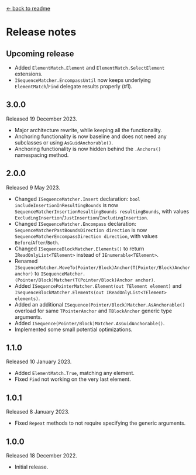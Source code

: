 [← back to readme](README.md)

# Release notes

## Upcoming release

* Added `ElementMatch.Element` and `ElementMatch.SelectElement` extensions.
* `ISequenceMatcher.EncompassUntil` now keeps underlying `ElementMatch`/`Find` delegate results properly (#1).

## 3.0.0
Released 19 December 2023.

* Major architecture rewrite, while keeping all the functionality.
* Anchoring functionality is now baseline and does not need any subclasses or using `AsGuidAnchorable()`.
* Anchoring functionality is now hidden behind the `.Anchors()` namespacing method.

## 2.0.0
Released 9 May 2023.

* Changed `ISequenceMatcher.Insert` declaration: `bool includeInsertionInResultingBounds` is now `SequenceMatcherInsertionResultingBounds resultingBounds`, with values `ExcludingInsertion`/`JustInsertion`/`IncludingInsertion`.
* Changed `ISequenceMatcher.Encompass` declaration: `SequenceMatcherPastBoundsDirection direction` is now `SequenceMatcherEncompassDirection direction`, with values `Before`/`After`/`Both`.
* Changed `ISequenceBlockMatcher.Elements()` to return `IReadOnlyList<TElement>` instead of `IEnumerable<TElement>`.
* Renamed `ISequenceMatcher.MoveTo(Pointer/Block)Anchor(T(Pointer/Block)Anchor anchor)` to `ISequenceMatcher.(Pointer/Block)Matcher(T(Pointer/Block)Anchor anchor)`.
* Added `ISequencePointerMatcher.Element(out TElement element)` and `ISequenceBlockMatcher.Elements(out IReadOnlyList<TElement> elements)`.
* Added an additional `ISequence(Pointer/Block)Matcher.AsAnchorable()` overload for same `TPointerAnchor` and `TBlockAnchor` generic type arguments.
* Added `ISequence(Pointer/Block)Matcher.AsGuidAnchorable()`.
* Implemented some small potential optimizations.

## 1.1.0
Released 10 January 2023.

* Added `ElementMatch.True`, matching any element.
* Fixed `Find` not working on the very last element.

## 1.0.1
Released 8 January 2023.

* Fixed `Repeat` methods to not require specifying the generic arguments.

## 1.0.0
Released 18 December 2022.

* Initial release.
